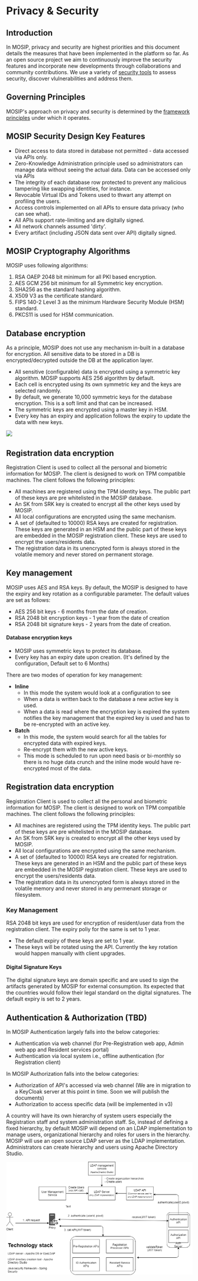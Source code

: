 # Privacy & Security

## Introduction

In MOSIP, privacy and security are highest priorities and this document details the measures that have been implemented in the platform so far. As an open source project we aim to continuously improve the security features and incorporate new developments through collaborations and community contributions. We use a variety of [security tools](../../contribute/coding-standards/security-tools.md) to assess security, discover vlulnerabilities and address them.

## Governing Principles

MOSIP's approach on privacy and security is determined by the [framework principles](https://www.mosip.io/uploads/resources/5cc84b0a08284Country%20Engagement%20Principles_v2.pdf) under which it operates.

## MOSIP Security Design Key Features

* Direct access to data stored in database not permitted - data accessed via APIs only.
* Zero-Knowledge Administration principle used so administrators can manage data without seeing the actual data. Data can be accessed only via APIs
* The integrity of each database row protected to prevent any malicious tampering like swapping identities, for instance.
* Revocable Virtual IDs and Tokens used to thwart any attempt on profiling the users.
* Access controls implemented on all APIs to ensure data privacy \(who can see what\).
* All APIs support rate-limiting and are digitally signed.
* All network channels assumed 'dirty'.
* Every artifact \(including JSON data sent over API\) digitally signed.

## MOSIP Cryptography Algorithms

MOSIP uses following algorithms:

1. RSA OAEP 2048 bit minimum for all PKI based encryption.
2. AES GCM 256 bit minimum for all Symmetric key encryption.
3. SHA256 as the standard hashing algorithm.
4. X509 V3 as the certificate standard.
5. FIPS 140-2 Level 3 as the minimum Hardware Security Module \(HSM\) standard.
6. PKCS11 is used for HSM communication.

## Database encryption

As a principle, MOSIP does not use any mechanism in-built in a database for encryption. All sensitive data to be stored in a DB is encrypted/decrypted outside the DB at the application layer.

* All sensitive \(configurable\) data is encrypted using a symmetric key algorithm. MOSIP supports AES 256 algorithm by default. 
* Each cell is encrypted using its own symmetric key and the keys are selected randomly.
* By default, we generate 10,000 symmetric keys for the database encryption. This is a soft limit and that can be increased.
* The symmetric keys are encrypted using a master key in HSM. 
* Every key has an expiry and application follows the expiry to update the data with new keys.

![](https://github.com/nayakrounak/documentation/tree/4f2723f5f3c02a9b74329ac70a3d7bf39914858e/docs/_images/arch_diagrams/DB_encryption.png)

## Registration data encryption

Registration Client is used to collect all the personal and biometric information for MOSIP. The client is designed to work on TPM compatible machines. The client follows the following principles:

* All machines are registered using the TPM identity keys. The public part of these keys are pre whitelisted in the MOSIP database.
* An SK from SRK key is created to encrypt all the other keys used by MOSIP.
* All local configurations are encrypted using the same mechanism.
* A set of \(defaulted to 10000\) RSA keys are created for registration. These keys are generated in an HSM and the public part of these keys are embedded in the MOSIP registration client. These keys are used to encrypt the users/residents data. 
* The registration data in its unencrypted form is always stored in the volatile memory and never stored on permanent storage.

## Key management

MOSIP uses AES and RSA keys. By default, the MOSIP is designed to have the expiry and key rotation as a configurable parameter. The default values are set as follows:

* AES 256 bit keys - 6 months from the date of creation.
* RSA 2048 bit encryption keys - 1 year from the date of creation
* RSA 2048 bit signature keys - 2 years from the date of creation.

#### Database encryption keys

* MOSIP uses symmetric keys to protect its database.
* Every key has an expiry date upon creation. \(It's defined by the configuration, Default set to 6 Months\)

There are two modes of operation for key management:

* **Inline**
  * In this mode the system would look at a configuration to see 
  * When a data is written back to the database a new active key is used.
  * When a data is read where the encryption key is expired the system notifies the key management that the expired key is used and has to be re-encrypted with an active key.
* **Batch**
  * In this mode, the system would search for all the tables for encrypted data with expired keys.
  * Re-encrypt them with the new active keys.
  * This mode is scheduled to run upon need basis or bi-monthly so there is no huge data crunch and the inline mode would have re-encrypted most of the data.

## Registration data encryption

Registration Client is used to collect all the personal and biometric information for MOSIP. The client is designed to work on TPM compatible machines. The client follows the following principles:

* All machines are registered using the TPM identity keys. The public part of these keys are pre whitelisted in the MOSIP database.
* An SK from SRK key is created to encrypt all the other keys used by MOSIP.
* All local configurations are encrypted using the same mechanism.
* A set of \(defaulted to 10000\) RSA keys are created for registration. These keys are generated in an HSM and the public part of these keys are embedded in the MOSIP registration client. These keys are used to encrypt the users/residents data. 
* The registration data in its unencrypted form is always stored in the volatile memory and never stored in any permenant storage or filesystem.

### Key Management

RSA 2048 bit keys are used for encryption of resident/user data from the registration client. The expiry poliy for the same is set to 1 year.

* The default expiry of these keys are set to 1 year.
* These keys will be rotated using the API. Currently the key rotation would happen manually with client upgrades.

#### Digital Signature Keys

The digital signature keys are domain specific and are used to sign the artifacts generated by MOSIP for external consumption. Its expected that the countries would follow their legal standard on the digital signatures. The default expiry is set to 2 years.

## Authentication & Authorization \(TBD\)

In MOSIP Authentication largely falls into the below categories:

* Authentication via web channel \(for Pre-Registration web app, Admin web app and Resident services portal\)
* Authentication via local system i.e., offline authentication \(for Registration client\)

In MOSIP Authorization falls into the below categories:

* Authorization of API's accessed via web channel \(We are in migration to a KeyCloak server at this point in time. Soon we will publish the documents\)
* Authorization to access specific data \(will be implemented in v3\)

A country will have its own hierarchy of system users especially the Registration staff and system administration staff. So, instead of defining a fixed hierarchy, by default MOSIP will depend on an LDAP implementation to manage users, organizational hierarchy and roles for users in the hierarchy. MOSIP will use an open source LDAP server as the LDAP implementation. Administrators can create hierarchy and users using Apache Directory Studio.

![Authentication](../../.gitbook/assets/authn_authz.png)

